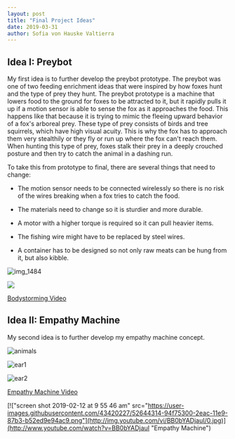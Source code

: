 ```yaml
---
layout: post
title: "Final Project Ideas"
date: 2019-03-31
author: Sofia von Hauske Valtierra
---
```


## Idea I: Preybot

My first idea is to further develop the preybot prototype. The preybot was one of two feeding enrichment ideas that were inspired by how foxes hunt and the type of prey they hunt. The preybot prototype is a machine that lowers food to the ground for foxes to be attracted to it,  but it rapidly pulls it up if a motion sensor is able to sense the fox as it approaches the food. This happens like that because it is trying to mimic the fleeing upward behavior of a fox's arboreal prey. These type of prey consists of birds and tree squirrels, which have high visual acuity.  This is why the fox has to approach them very stealthily or they fly or run up where the fox can't reach them. When hunting this type of prey, foxes stalk their prey in a deeply crouched posture and then try to catch the animal in a dashing run.

To take this from prototype to final, there are several things that need to change:

- The motion sensor needs to be connected wirelessly so there is no risk of the wires breaking when a fox tries to catch the food.

- The materials need to change so it is sturdier and more durable.

- A motor with a higher torque is required so it can pull heavier items.

- The fishing wire might have to be replaced by steel wires. 

- A container has to be designed so not only raw meats can be hung from it, but also kibble. 


![img_1484](https://user-images.githubusercontent.com/43420227/53420046-07862980-39a9-11e9-80ad-2e301a555372.jpg)

[![](http://img.youtube.com/vi/WYKcjypKHa4/0.jpg)](http://www.youtube.com/watch?v=WYKcjypKHa4 "Bodystorming")

[Bodystorming Video](https://vimeo.com/319504079)

## Idea II: Empathy Machine

My second idea is to further develop my empathy machine concept. 

![animals](https://user-images.githubusercontent.com/43420227/52544539-66c82500-2d7f-11e9-8a3a-cbe71294bc40.jpg)

![ear1](https://user-images.githubusercontent.com/43420227/52611345-381b7e80-2e53-11e9-9f50-0bd5ce787e3e.JPG)

![ear2](https://user-images.githubusercontent.com/43420227/52611346-381b7e80-2e53-11e9-8069-de30ddbe957f.JPG)

[Empathy Machine Video](https://vimeo.com/316803913)
 
[!["screen shot 2019-02-12 at 9 55 46 am" src="https://user-images.githubusercontent.com/43420227/52644314-94f75300-2eac-11e9-87b3-b52ed9e94ac9.png"](http://img.youtube.com/vi/BB0bYADjauI/0.jpg)](http://www.youtube.com/watch?v=BB0bYADjauI "Empathy Machine")
